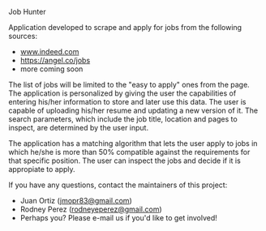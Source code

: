 Job Hunter


Application developed to scrape and apply for jobs from the following sources:
- www.indeed.com
- https://angel.co/jobs
- more coming soon

The list of jobs will be limited to the "easy to apply" ones from the page. The application is personalized by giving the user the capabilities of entering his/her information to store and later use this data. The user is capable of uploading his/her resume and updating a new version of it. The search parameters, which include the job title, location and pages to inspect, are determined by the user input. 

The application has a matching algorithm that lets the user apply to jobs in which he/she is more than 50% compatible against the requirements for that specific position. The user can inspect the jobs and decide if it is appropiate to apply. 

If you have any questions, contact the maintainers of this project:

- Juan Ortiz (jmopr83@gmail.com)
- Rodney Perez (rodneyeperez@gmail.com)
- Perhaps you? Please e-mail us if you'd like to get involved!
